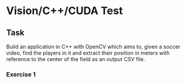 # Vision/C++/CUDA Test

## Task
Build an application in C++ with OpenCV which aims to, given a soccer video, find the players in it and extract their position in meters with reference to the center of the field as an output CSV file.

### Exercise 1
